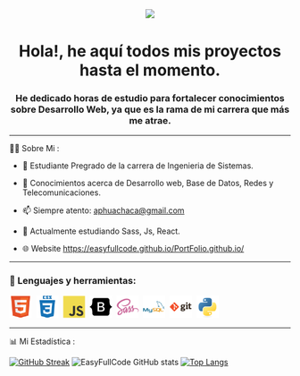 <div id="header" align="center">
    <img src="https://media.giphy.com/media/qgQUggAC3Pfv687qPC/giphy.gif" width="200"/>
    <h1 align="center">Hola!, he aquí todos mis proyectos hasta el momento.</h1>
    <h3 align="center">He dedicado horas de estudio para fortalecer conocimientos sobre Desarrollo Web, ya que es la rama de mi carrera que más me atrae.</h3>
</div>

---

👨‍💻 Sobre Mi :
- 📝 Estudiante Pregrado de la carrera de Ingenieria de Sistemas.

- 💬 Conocimientos acerca de Desarrollo web, Base de Datos, Redes y Telecomunicaciones.

- 📫 Siempre atento: aphuachaca@gmail.com

- 🌱 Actualmente estudiando Sass, Js, React.

- 🌐 Website https://easyfullcode.github.io/PortFolio.github.io/

---

<div align="left">
    <h3> 🔨 Lenguajes y herramientas:</h3>
    <div>
        <img src="https://github.com/devicons/devicon/blob/master/icons/html5/html5-original.svg" title="HTML5" alt="HTML" width="40" height="40"/>&nbsp;
         <img src="https://github.com/devicons/devicon/blob/master/icons/css3/css3-plain-wordmark.svg" title="CSS3" alt="CSS" width="40" height="40"/>&nbsp;
          <img src="https://github.com/devicons/devicon/blob/master/icons/javascript/javascript-original.svg" title="JavaScript" alt="JavaScript" width="40" height="40"/>&nbsp;
           <img src="https://github.com/devicons/devicon/blob/master/icons/bootstrap/bootstrap-plain.svg" title="BootStrap" alt="BootStrap" width="40" height="40"/>&nbsp;
            <img src="https://github.com/devicons/devicon/blob/master/icons/sass/sass-original.svg" title="Sass" alt="Sass" width="40" height="40"/>&nbsp;
             <img src="https://github.com/devicons/devicon/blob/master/icons/mysql/mysql-original-wordmark.svg" title="MySQL" alt="MySQL" width="40" height="40"/>&nbsp;
              <img src="https://github.com/devicons/devicon/blob/master/icons/git/git-original-wordmark.svg" title="Git" alt="Git" width="40" height="40"/>&nbsp;
               <img src="https://github.com/devicons/devicon/blob/master/icons/python/python-original.svg" title="Python" alt="Python" width="40" height="40"/>&nbsp;
               
---

📊 Mi Estadística :

[![GitHub Streak](http://github-readme-streak-stats.herokuapp.com?user=EasyFullCode&theme=windows-dark&locale=es&mode=weekly)](https://git.io/streak-stats)
![EasyFullCode GitHub stats](https://github-readme-stats.vercel.app/api?username=EasyFullCode&show_icons=true&theme=radical)
[![Top Langs](https://github-readme-stats.vercel.app/api/top-langs/?username=EasyFullCode&hide_progress=true)](https://github.com/EasyFullCode/github-readme-stats)
